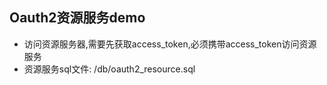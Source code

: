 ## Oauth2资源服务demo

- 访问资源服务器,需要先获取access_token,必须携带access_token访问资源服务
- 资源服务sql文件: /db/oauth2_resource.sql